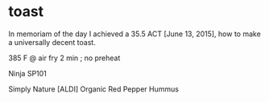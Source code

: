# toast

In memoriam of the day I achieved a 35.5 ACT [June 13, 2015],
how to make a universally decent toast. 

385 F @ air fry 2 min ; no preheat

Ninja SP101

Simply Nature [ALDI] Organic Red Pepper Hummus
